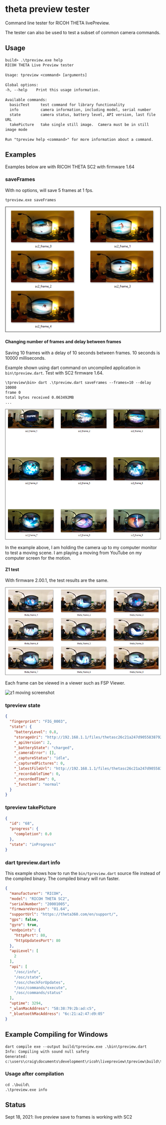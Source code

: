 # theta preview tester

Command line tester for RICOH THETA livePreview.

The tester can also be used to test a subset of common camera commands.

## Usage


```shell
build> .\tpreview.exe help   
RICOH THETA Live Preview tester

Usage: tpreview <command> [arguments]

Global options:
-h, --help    Print this usage information.

Available commands:
  basicTest     test command for library functionality
  info          camera information, including model, serial number
  state         camera status, battery level, API version, last file URL
  takePicture   take single still image.  Camera must be in still image mode

Run "tpreview help <command>" for more information about a command.
```

## Examples

Examples below are with RICOH THETA SC2 with firmware 1.64

### saveFrames

With no options, will save 5 frames at 1 fps.

```shell
tpreview.exe saveFrames
```

![live preview screenshot](docs/images/live_preview_screenshot_1.png)

#### Changing number of frames and delay between frames

Saving 10 frames with a delay of 10 seconds between frames.  10 seconds
is 10000 milliseconds.

Example shown using dart command on uncompiled application in `bin\tpreview.dart`.
Test with SC2 firmware 1.64.

```shell
\tpreview\bin> dart .\tpreview.dart saveFrames --frames=10 --delay 10000
frame 0
total bytes received 0.063492MB
...
```
![live preview screenshot 2](docs/images/live_preview_screenshot_2.png)

In the example above, I am holding the camera up to my computer monitor
to test a moving scene.  I am playing a moving from YouTube on my
computer screen for the motion.

#### Z1 test

With firmware 2.00.1, the test results are the same.

![z1 screenshot](docs/images/z1_live_preview.png)

Each frame can be viewed in a viewer such as FSP Viewer.

![z1 moving screenshot](docs/images/z1_moving_screenshot.gif)

### tpreview state

```json
{
  "fingerprint": "FIG_0003",
  "state": {
    "batteryLevel": 0.8,
    "storageUri": "http://192.168.1.1/files/thetasc26c21a247d9055838792badc5",
    "_apiVersion": 2,
    "_batteryState": "charged",
    "_cameraError": [],
    "_captureStatus": "idle",
    "_capturedPictures": 0,
    "_latestFileUrl": "http://192.168.1.1/files/thetasc26c21a247d9055838792badc5/100RICOH/R0012015.JPG",
    "_recordableTime": 0,
    "_recordedTime": 0,
    "_function": "normal"
  }
}
```

### tpreview takePicture

```json
{
  "id": "68",
  "progress": {
    "completion": 0.0
  },
  "state": "inProgress"
}
```

### dart tpreview.dart info

This example shows how to run the `bin/tpreview.dart` source file instead
of the compiled binary.  The compiled binary will run faster.

```json
{
  "manufacturer": "RICOH",
  "model": "RICOH THETA SC2",
  "serialNumber": "20001005",
  "firmwareVersion": "01.64",
  "supportUrl": "https://theta360.com/en/support/",
  "gps": false,
  "gyro": true,
  "endpoints": {
    "httpPort": 80,
    "httpUpdatesPort": 80
  },
  "apiLevel": [
    2
  ],
  "api": [
    "/osc/info",
    "/osc/state",
    "/osc/checkForUpdates",
    "/osc/commands/execute",
    "/osc/commands/status"
  ],
  "uptime": 3294,
  "_wlanMacAddress": "58:38:79:2b:ad:c5",
  "_bluetoothMacAddress": "6c:21:a2:47:d9:05"
}
```

## Example Compiling for Windows

```shell
dart compile exe --output build/tpreview.exe .\bin\tpreview.dart
Info: Compiling with sound null safety
Generated: c:\users\craig\documents\development\ricoh\livepreview\tpreview\build\tpreview.exe
```

### Usage after compilation

```shell
cd .\build\
.\tpreview.exe info   
```

## Status

Sept 18, 2021: live preview save to frames is working with SC2

